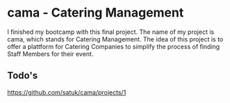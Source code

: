 # cama - Catering Management 

I finished my bootcamp with this final project. 
The name of my project is cama, which stands for Catering Management. The idea of this project is to offer a
plattform for Catering Companies to simplify the process of finding Staff Members for their event.

## Todo's
https://github.com/satuk/cama/projects/1
